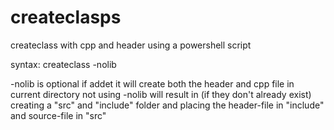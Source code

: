 # createclasps
createclass with cpp and header using a powershell script

syntax: createclass <nameofclass> -nolib

-nolib is optional if addet it will create both the header and cpp file in current directory
not using -nolib will result in (if they don't already exist) creating a "src" and "include" folder and placing the header-file in "include" and source-file in "src"
